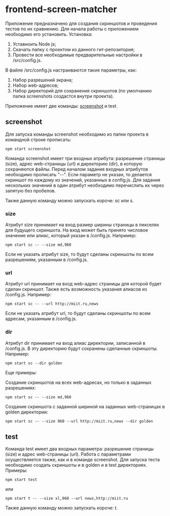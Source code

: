 # frontend-screen-matcher

Приложение предназначено для создания скриншотов и проведения тестов по их сравнению.
Для начала работы с приложением необходимо его установить. Установка:
1. Уставноить Node js;
2. Скачать папку с проектом из данного гит-репозитория;
3. Провести все необходимые предварительные настройки в /src/config.js.

В файле /src/config.js настраиваются такие параметры, как:
1. Набор разрешений экрана;
2. Набор web-адресов;
3. Набор директорий для сохранения скриншотов (по умолчанию папка screenshots создастся внутри проекта).

Приложение имеет две команды: [screenshot](https://github.com/Adusya/frontend-screen-matcher/blob/master/README.md#screenshot) и test.

## screenshot
Для запуска команды screenshot необходимо из папки проекта в командной строке прописать:

    npm start screenshot

Команда screenshot имеет три входных атрибута: разрешение страницы (size), адрес web-страницы (url) и директорию (dir), в которую сохраняются файлы. Перед началом задания входных атрибутов необходимо прописать "--". Если параметр не указан, то делается скриншот по каждому из значений, указанных в config.js. Для задания нескольких значений в один атрибут необходимо перечислить их через запятую без пробелов.

Также данную команду можно запускать короче: sc или s.

### size

Атрибут size принимает на вход размер ширины страницы в пикселях для будущего скриншота. На вход может быть принято числовое значение или алиас, который указан в /config.js. Например:

    npm start sc -- --size md,960
    
Если не указать атрибут size, то будут сделаны скриншоты по всем разрешениям, указанным в /config.js.

### url

Атрибут url принимает на вход web-адрес страницы для которой будет сделан скриншот. Также есть возможность указания алиасов из /config.js. Например:

    npm start sc -- --url http://miit.ru,news
    
Если не указать атрибут url, то будут сделаны скриншоты по всем адресам, указанным в /config.js.
    
### dir

Атрибут dir принимает на вход алиас директории, записанной в /config.js. В эту директорию будут сохранены сделанные скриншоты. Например:

    npm start sc --dir golden

Еще примеры:

Создание скриншотов на всех web-адресах, но только в заданных разрешениях:

    npm start sc -- --size md,960

Создание скриншота с заданной шириной на заданных web-страницах в golden директории:

    npm start sc -- --size 960 --url http://miit.ru,news --dir golden


## test
Команда test имеет два входных параметра: разрешение страницы (size) и адрес web-страницы (url). Работа с параметрами осуществляется также, как и в команде screenshot. Для запуска теста необходимо создать скриншоты и в golden и в test директориях. 
Примеры:

    npm start test
    
или
    
    npm start t -- --size xl,960 --url news,http://miit.ru
    
Также данную команду можно запускать короче: t.
    
